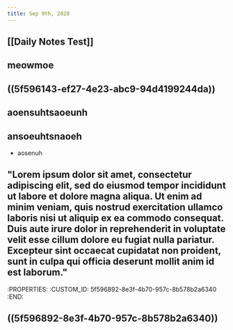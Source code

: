 ```yaml
---
title: Sep 9th, 2020
---
```


## [[Daily Notes Test]]
## meowmoe
## ((5f596143-ef27-4e23-abc9-94d4199244da))
## aoensuhtsaoeunh
## ansoeuhtsnaoeh
* aosenuh
## "Lorem ipsum dolor sit amet, consectetur adipiscing elit, sed do eiusmod tempor incididunt ut labore et dolore magna aliqua. Ut enim ad minim veniam, quis nostrud exercitation ullamco laboris nisi ut aliquip ex ea commodo consequat. Duis aute irure dolor in reprehenderit in voluptate velit esse cillum dolore eu fugiat nulla pariatur. Excepteur sint occaecat cupidatat non proident, sunt in culpa qui officia deserunt mollit anim id est laborum."
   :PROPERTIES:
   :CUSTOM_ID: 5f596892-8e3f-4b70-957c-8b578b2a6340
   :END:
## ((5f596892-8e3f-4b70-957c-8b578b2a6340))
##
